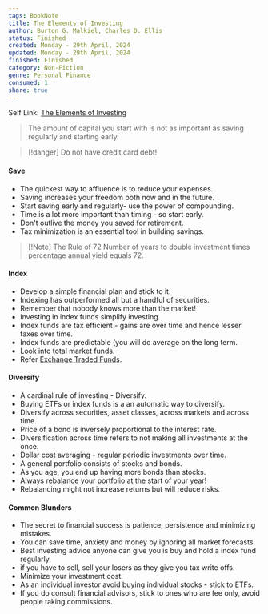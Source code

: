 ```yaml
---
tags: BookNote
title: The Elements of Investing
author: Burton G. Malkiel, Charles D. Ellis
status: Finished
created: Monday - 29th April, 2024
updated: Monday - 29th April, 2024
finished: Finished
category: Non-Fiction
genre: Personal Finance
consumed: 1
share: true
---
```


Self Link: [The Elements of Investing](The%20Elements%20of%20Investing.md)

 > 
 > The amount of capital you start with is not as important as saving regularly and starting early.

 > 
 > \[!danger\] 
 > Do not have credit card debt!

#### Save

* The quickest way to affluence is to reduce your expenses.
* Saving increases your freedom both now and in the future.
* Start saving early and regularly- use the power of compounding.
* Time is a lot more important than timing - so start early.
* Don't outlive the money you saved for retirement.
* Tax minimization is an essential tool in building savings.

 > 
 > \[!Note\] The Rule of 72
 > Number of years to double investment times percentage annual yield equals 72.

#### Index

* Develop a simple financial plan and stick to it.
* Indexing has outperformed all but a handful of securities.
* Remember that nobody knows more than the market!
* Investing in index funds simplify investing.
* Index funds are tax efficient - gains are over time and hence lesser taxes over time.
* Index funds are predictable (you will do average on the long term.
* Look into total market funds.
* Refer [Exchange Traded Funds](./Exchange%20Traded%20Funds.md).

#### Diversify

* A cardinal rule of investing - Diversify.
* Buying ETFs or index funds is a an automatic way to diversify.
* Diversify across securities, asset classes, across markets and across time.
* Price of a bond is inversely proportional to the interest rate.
* Diversification across time refers to not making all investments at the once.
* Dollar cost averaging - regular periodic investments over time.
* A general portfolio consists of stocks and bonds.
* As you age, you end up having more bonds than stocks.
* Always rebalance your portfolio at the start of your year!
* Rebalancing might not increase returns but will reduce risks.

#### Common Blunders

* The secret to financial success is patience, persistence and minimizing mistakes.
* You can save time, anxiety and money by ignoring all market forecasts.
* Best investing advice anyone can give you is buy and hold a index fund regularly.
* if you have to sell, sell your losers as they give you tax write offs.
* Minimize your investment cost.
* As an individual investor avoid buying individual stocks - stick to ETFs.
* If you do consult financial advisors, stick to ones who are fee only, avoid people taking commissions.
